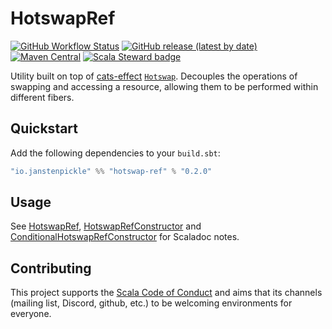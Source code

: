 # HotswapRef

[![GitHub Workflow Status](https://img.shields.io/github/workflow/status/janstenpickle/hotswap-ref/Continuous%20Integration)](https://github.com/janstenpickle/hotswap-ref/actions?query=workflow%3A%22Continuous%20Integration%22)
[![GitHub release (latest by date)](https://img.shields.io/github/v/release/janstenpickle/hotswap-ref?label=stable)](https://github.com/janstenpickle/hotswap-ref/releases/latest)
[![Maven Central](https://img.shields.io/maven-central/v/io.janstenpickle/hotswap-ref_3?label=early)](https://maven-badges.herokuapp.com/maven-central/io.janstenpickle/hotswap-ref_3)
[![Scala Steward badge](https://img.shields.io/badge/Scala_Steward-helping-blue.svg?style=flat&logo=data:image/png;base64,iVBORw0KGgoAAAANSUhEUgAAAA4AAAAQCAMAAAARSr4IAAAAVFBMVEUAAACHjojlOy5NWlrKzcYRKjGFjIbp293YycuLa3pYY2LSqql4f3pCUFTgSjNodYRmcXUsPD/NTTbjRS+2jomhgnzNc223cGvZS0HaSD0XLjbaSjElhIr+AAAAAXRSTlMAQObYZgAAAHlJREFUCNdNyosOwyAIhWHAQS1Vt7a77/3fcxxdmv0xwmckutAR1nkm4ggbyEcg/wWmlGLDAA3oL50xi6fk5ffZ3E2E3QfZDCcCN2YtbEWZt+Drc6u6rlqv7Uk0LdKqqr5rk2UCRXOk0vmQKGfc94nOJyQjouF9H/wCc9gECEYfONoAAAAASUVORK5CYII=)](https://scala-steward.org)

Utility built on top of [cats-effect](https://typelevel.org/cats-effect/)
[`Hotswap`](https://typelevel.org/cats-effect/docs/std/hotswap). Decouples the operations of swapping and accessing a
resource, allowing them to be performed within different fibers.

## Quickstart


Add the following dependencies to your `build.sbt`:

```scala
"io.janstenpickle" %% "hotswap-ref" % "0.2.0"
```

## Usage

See [HotswapRef](modules/core/src/main/scala/io/janstenpickle/hotswapref/HotswapRef.scala),
[HotswapRefConstructor](modules/core/src/main/scala/io/janstenpickle/hotswapref/HotswapRefConstructor.scala) and
[ConditionalHotswapRefConstructor](modules/core/src/main/scala/io/janstenpickle/hotswapref/ConditionalHotswapRefConstructor.scala)
for Scaladoc notes.

## Contributing

This project supports the [Scala Code of Conduct](https://typelevel.org/code-of-conduct.html) and aims that its channels
(mailing list, Discord, github, etc.) to be welcoming environments for everyone.
